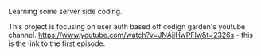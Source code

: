 Learning some server side coding.

This project is focusing on user auth based off codign garden's youtube channel. https://www.youtube.com/watch?v=JNAjjHwPFIw&t=2326s - this is the link to the first episode.
